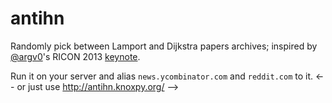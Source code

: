 antihn
======

Randomly pick between Lamport and Dijkstra papers archives; inspired by [@argv0](http://www.twitter.com/argv0)'s RICON 2013 [keynote](https://speakerdeck.com/argv0/lessons-learned-and-questions-raised-from-building-distributed-systems).

Run it on your server and alias `news.ycombinator.com` and `reddit.com` to it. <-- or just use http://antihn.knoxpy.org/ -->
